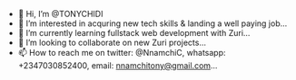 - 👋 Hi, I’m @TONYCHIDI
- 👀 I’m interested in acquring new tech skills & landing a well paying job...
- 🌱 I’m currently learning fullstack web development with Zuri...
- 💞️ I’m looking to collaborate on new Zuri projects...
- 📫 How to reach me on twitter: @NnamchiC, whatsapp: +2347030852400, email: nnamchitony@gmail.com...

<!---
TONYCHIDI/TONYCHIDI is a ✨ special ✨ repository because its `README.md` (this file) appears on your GitHub profile.
You can click the Preview link to take a look at your changes.
--->
